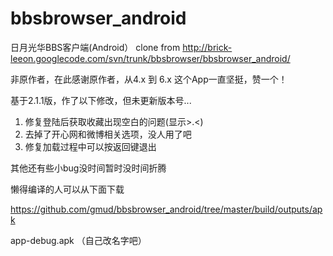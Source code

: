 # bbsbrowser_android
日月光华BBS客户端(Android） clone from http://brick-leeon.googlecode.com/svn/trunk/bbsbrowser/bbsbrowser_android/

非原作者，在此感谢原作者，从4.x 到 6.x 这个App一直坚挺，赞一个！

基于2.1.1版，作了以下修改，但未更新版本号...
1. 修复登陆后获取收藏出现空白的问题(显示&gt;.&lt;)
2. 去掉了开心网和微博相关选项，没人用了吧
3. 修复加载过程中可以按返回键退出

其他还有些小bug没时间暂时没时间折腾

懒得编译的人可以从下面下载 

https://github.com/gmud/bbsbrowser_android/tree/master/build/outputs/apk 

app-debug.apk  （自己改名字吧）
